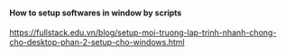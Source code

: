 #### How to setup softwares in window by scripts
https://fullstack.edu.vn/blog/setup-moi-truong-lap-trinh-nhanh-chong-cho-desktop-phan-2-setup-cho-windows.html